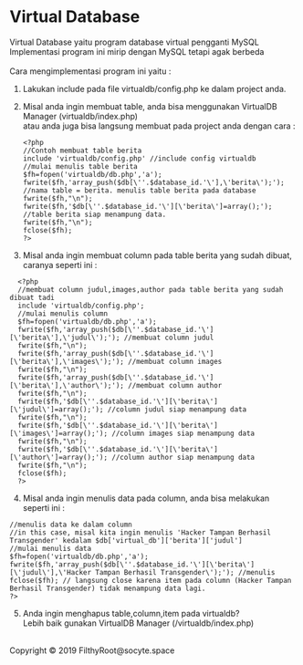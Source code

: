 # Virtual Database 
Virtual Database yaitu program database virtual pengganti MySQL<br>
Implementasi program ini mirip dengan MySQL tetapi agak berbeda<br><br>
Cara mengimplementasi program ini yaitu :<br>
1. Lakukan include pada file virtualdb/config.php ke dalam project anda.<br>
2. Misal anda ingin membuat table, anda bisa menggunakan VirtualDB Manager (virtualdb/index.php)<br>
   atau anda juga bisa langsung membuat pada project anda dengan cara :<br>
   
   ```
   <?php
   //Contoh membuat table berita
   include 'virtualdb/config.php' //include config virtualdb
   //mulai menulis table berita
   $fh=fopen('virtualdb/db.php','a');
   fwrite($fh,'array_push($db[\''.$database_id.'\'],\'berita\');'); //nama table = berita. menulis table berita pada database
   fwrite($fh,"\n");
   fwrite($fh,'$db[\''.$database_id.'\'][\'berita\']=array();'); //table berita siap menampung data.
   fwrite($fh,"\n");
   fclose($fh);
   ?>
   ```

3. Misal anda ingin membuat column pada table berita yang sudah dibuat, caranya seperti ini :<br>
```
  <?php
  //membuat column judul,images,author pada table berita yang sudah dibuat tadi
  include 'virtualdb/config.php';
  //mulai menulis column
  $fh=fopen('virtualdb/db.php','a');
  fwrite($fh,'array_push($db[\''.$database_id.'\'][\'berita\'],\'judul\');'); //membuat column judul
  fwrite($fh,"\n");
  fwrite($fh,'array_push($db[\''.$database_id.'\'][\'berita\'],\'images\');'); //membuat column images
  fwrite($fh,"\n");
  fwrite($fh,'array_push($db[\''.$database_id.'\'][\'berita\'],\'author\');'); //membuat column author
  fwrite($fh,"\n");
  fwrite($fh,'$db[\''.$database_id.'\'][\'berita\'][\'judul\']=array();'); //column judul siap menampung data
  fwrite($fh,"\n");
  fwrite($fh,'$db[\''.$database_id.'\'][\'berita\'][\'images\']=array();'); //column images siap menampung data
  fwrite($fh,"\n");
  fwrite($fh,'$db[\''.$database_id.'\'][\'berita\'][\'author\']=array();'); //column author siap menampung data
  fwrite($fh,"\n");
  fclose($fh);
  ?>
  ```
4. Misal anda ingin menulis data pada column, anda bisa melakukan seperti ini :<br>

  ```<?php
  //menulis data ke dalam column 
  //in this case, misal kita ingin menulis 'Hacker Tampan Berhasil Transgender' kedalam $db['virtual_db']['berita']['judul']
  //mulai menulis data
  $fh=fopen('virtualdb/db.php','a');
  fwrite($fh,'array_push($db[\''.$database_id.'\'][\'berita\'][\'judul\'],\'Hacker Tampan Berhasil Transgender\');'); //menulis
  fclose($fh); // langsung close karena item pada column (Hacker Tampan Berhasil Transgender) tidak menampung data lagi.
  ?>
  ```
5. Anda ingin menghapus table,column,item pada virtualdb?<br>
Lebih baik gunakan VirtualDB Manager (/virtualdb/index.php)<br>
<br>
Copyright &copy 2019 FilthyRoot@socyte.space
